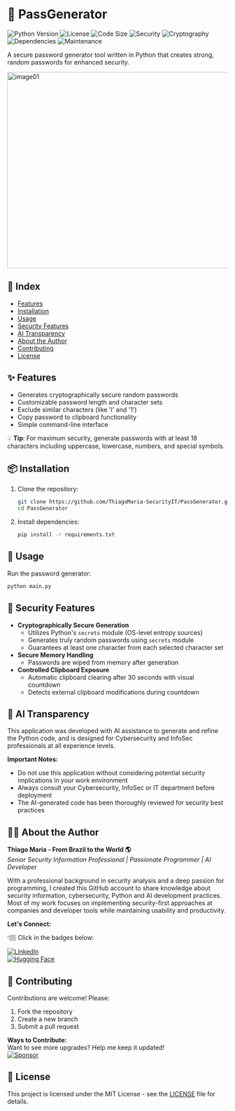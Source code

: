 # 🔐 PassGenerator

![Python Version](https://img.shields.io/badge/python-3.7%20%7C%203.8%20%7C%203.9%20%7C%203.10-blue)
![License](https://img.shields.io/github/license/ThiagoMaria-SecurityIT/PassGenerator)
![Code Size](https://img.shields.io/github/languages/code-size/ThiagoMaria-SecurityIT/PassGenerator)
![Security](https://img.shields.io/badge/Security-Password%20Generator-green)
![Cryptography](https://img.shields.io/badge/Cryptography-Random%20Generation-yellowgreen)
![Dependencies](https://img.shields.io/badge/dependencies-see%20requirements.txt-orange)
![Maintenance](https://img.shields.io/badge/Maintained%3F-yes-green.svg)

A secure password generator tool written in Python that creates strong, random passwords for enhanced security.    

<img width="648" height="448" alt="image01" src="https://github.com/user-attachments/assets/2f36b44a-8e78-4ff9-9394-e972d49c1815" /> 


## 📑 Index
- [Features](#-features)
- [Installation](#-installation)
- [Usage](#-usage)
- [Security Features](#-security-features)
- [AI Transparency](#-ai-transparency)
- [About the Author](#-about-the-author)
- [Contributing](#-contributing)
- [License](#-license)

## ✨ Features
- Generates cryptographically secure random passwords
- Customizable password length and character sets
- Exclude similar characters (like 'l' and '1')
- Copy password to clipboard functionality
- Simple command-line interface  

💡 **Tip**: For maximum security, generate passwords with at least 18 characters including uppercase, lowercase, numbers, and special symbols.    

## 📦 Installation
1. Clone the repository:
   ```bash
   git clone https://github.com/ThiagoMaria-SecurityIT/PassGenerator.git
   cd PassGenerator
   ```

2. Install dependencies:
   ```bash
   pip install -r requirements.txt
   ```

## 🚀 Usage
Run the password generator:
```bash
python main.py
```

## 🔐 Security Features
- **Cryptographically Secure Generation**
  - Utilizes Python's `secrets` module (OS-level entropy sources)
  - Generates truly random passwords using `secrets` module
  - Guarantees at least one character from each selected character set
- **Secure Memory Handling**
  - Passwords are wiped from memory after generation
- **Controlled Clipboard Exposure**
  - Automatic clipboard clearing after 30 seconds with visual countdown
  - Detects external clipboard modifications during countdown


## 🤖 AI Transparency  
This application was developed with AI assistance to generate and refine the Python code, and is designed for Cybersecurity and InfoSec professionals at all experience levels.  

**Important Notes:**  
- Do not use this application without considering potential security implications in your work environment  
- Always consult your Cybersecurity, InfoSec or IT department before deployment  
- The AI-generated code has been thoroughly reviewed for security best practices 

## 👨‍💻 About the Author  

**Thiago Maria - From Brazil to the World 🌎**  
*Senior Security Information Professional | Passionate Programmer | AI Developer*

With a professional background in security analysis and a deep passion for programming, I created this GitHub account to share knowledge about security information, cybersecurity, Python and AI development practices. Most of my work focuses on implementing security-first approaches at companies and developer tools while maintaining usability and productivity.

**Let's Connect:**    

👇🏽 Click in the badges below:   

[![LinkedIn](https://img.shields.io/badge/LinkedIn-Connect-blue)](https://www.linkedin.com/in/thiago-cequeira-99202239/)  
[![Hugging Face](https://img.shields.io/badge/🤗Hugging_Face-AI_projects-yellow)](https://huggingface.co/ThiSecur)  

## 🤝 Contributing
Contributions are welcome! Please:
1. Fork the repository
2. Create a new branch
3. Submit a pull request

**Ways to Contribute:**   
Want to see more upgrades? Help me keep it updated!    
[![Sponsor](https://img.shields.io/badge/Sponsor-%E2%9D%A4-red)](https://github.com/sponsors/ThiagoMaria-SecurityIT)  

## 📜 License
This project is licensed under the MIT License - see the [LICENSE](LICENSE) file for details.

